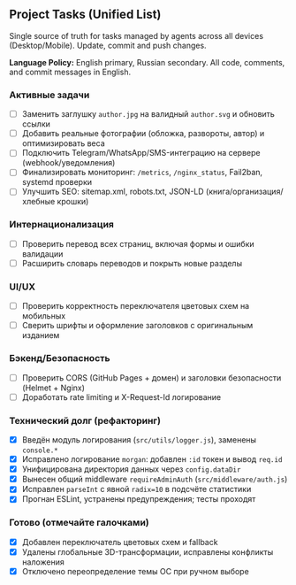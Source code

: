 ## Project Tasks (Unified List)

Single source of truth for tasks managed by agents across all devices (Desktop/Mobile). Update, commit and push changes. 

**Language Policy:** English primary, Russian secondary. All code, comments, and commit messages in English.

### Активные задачи

- [ ] Заменить заглушку `author.jpg` на валидный `author.svg` и обновить ссылки
- [ ] Добавить реальные фотографии (обложка, развороты, автор) и оптимизировать веса
- [ ] Подключить Telegram/WhatsApp/SMS-интеграцию на сервере (webhook/уведомления)
- [ ] Финализировать мониторинг: `/metrics`, `/nginx_status`, Fail2ban, systemd проверки
- [ ] Улучшить SEO: sitemap.xml, robots.txt, JSON-LD (книга/организация/хлебные крошки)

### Интернационализация

- [ ] Проверить перевод всех страниц, включая формы и ошибки валидации
- [ ] Расширить словарь переводов и покрыть новые разделы

### UI/UX

- [ ] Проверить корректность переключателя цветовых схем на мобильных
- [ ] Сверить шрифты и оформление заголовков с оригинальным изданием

### Бэкенд/Безопасность

- [ ] Проверить CORS (GitHub Pages + домен) и заголовки безопасности (Helmet + Nginx)
- [ ] Доработать rate limiting и X-Request-Id логирование

### Технический долг (рефакторинг)

- [x] Введён модуль логирования (`src/utils/logger.js`), заменены `console.*`
- [x] Исправлено логирование `morgan`: добавлен `:id` токен и вывод `req.id`
- [x] Унифицирована директория данных через `config.dataDir`
- [x] Вынесен общий middleware `requireAdminAuth` (`src/middleware/auth.js`)
- [x] Исправлен `parseInt` с явной `radix=10` в подсчёте статистики
- [x] Прогнан ESLint, устранены предупреждения; тесты проходят

### Готово (отмечайте галочками)

- [x] Добавлен переключатель цветовых схем и fallback
- [x] Удалены глобальные 3D-трансформации, исправлены конфликты наложения
- [x] Отключено переопределение темы ОС при ручном выборе
